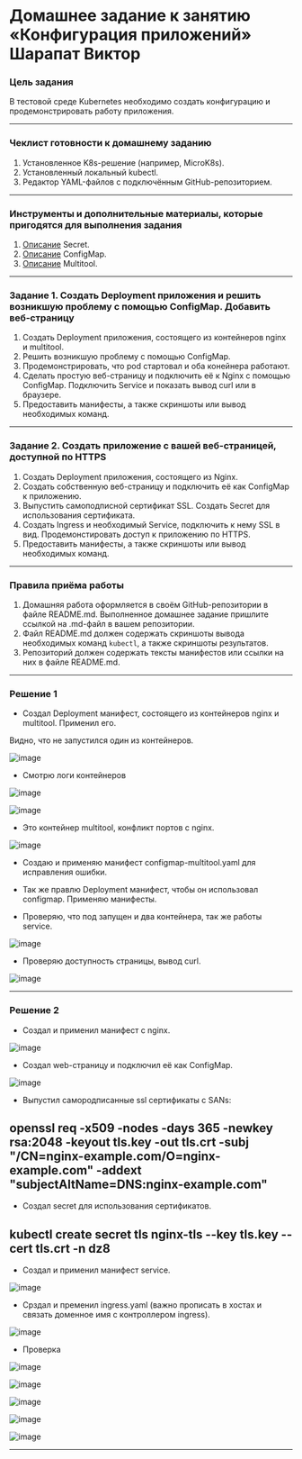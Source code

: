 # Домашнее задание к занятию «Конфигурация приложений» Шарапат Виктор

### Цель задания

В тестовой среде Kubernetes необходимо создать конфигурацию и продемонстрировать работу приложения.

------

### Чеклист готовности к домашнему заданию

1. Установленное K8s-решение (например, MicroK8s).
2. Установленный локальный kubectl.
3. Редактор YAML-файлов с подключённым GitHub-репозиторием.

------

### Инструменты и дополнительные материалы, которые пригодятся для выполнения задания

1. [Описание](https://kubernetes.io/docs/concepts/configuration/secret/) Secret.
2. [Описание](https://kubernetes.io/docs/concepts/configuration/configmap/) ConfigMap.
3. [Описание](https://github.com/wbitt/Network-MultiTool) Multitool.

------

### Задание 1. Создать Deployment приложения и решить возникшую проблему с помощью ConfigMap. Добавить веб-страницу

1. Создать Deployment приложения, состоящего из контейнеров nginx и multitool.
2. Решить возникшую проблему с помощью ConfigMap.
3. Продемонстрировать, что pod стартовал и оба конейнера работают.
4. Сделать простую веб-страницу и подключить её к Nginx с помощью ConfigMap. Подключить Service и показать вывод curl или в браузере.
5. Предоставить манифесты, а также скриншоты или вывод необходимых команд.

------

### Задание 2. Создать приложение с вашей веб-страницей, доступной по HTTPS 

1. Создать Deployment приложения, состоящего из Nginx.
2. Создать собственную веб-страницу и подключить её как ConfigMap к приложению.
3. Выпустить самоподписной сертификат SSL. Создать Secret для использования сертификата.
4. Создать Ingress и необходимый Service, подключить к нему SSL в вид. Продемонстировать доступ к приложению по HTTPS. 
4. Предоставить манифесты, а также скриншоты или вывод необходимых команд.

------

### Правила приёма работы

1. Домашняя работа оформляется в своём GitHub-репозитории в файле README.md. Выполненное домашнее задание пришлите ссылкой на .md-файл в вашем репозитории.
2. Файл README.md должен содержать скриншоты вывода необходимых команд `kubectl`, а также скриншоты результатов.
3. Репозиторий должен содержать тексты манифестов или ссылки на них в файле README.md.

------

### Решение 1

* Создал Deployment манифест, состоящего из контейнеров nginx и multitool. Применил его.

Видно, что не запустился один из контейнеров.

![image](https://github.com/user-attachments/assets/2aebba95-4d49-4497-b274-6e820479693d)

* Смотрю логи контейнеров

![image](https://github.com/user-attachments/assets/dd972e01-1038-4bf6-bfd4-4c11f69867e2)

![image](https://github.com/user-attachments/assets/3a6936df-b639-474f-883f-efe618721471)


* Это контейнер  multitool, конфликт портов с nginx.

![image](https://github.com/user-attachments/assets/d695cf4d-b4bf-41eb-a0da-f013b7bb1607)


* Создаю и применяю манифест configmap-multitool.yaml для исправления ошибки.

* Так же правлю Deployment манифест, чтобы он использовал configmap. Применяю манифесты.

* Проверяю, что под запущен и два контейнера, так же работы service.

![image](https://github.com/user-attachments/assets/e7392a01-4d57-459c-b4bc-7529ee5ce395)

* Проверяю доступность страницы, вывод curl.

![image](https://github.com/user-attachments/assets/dd9e7e02-d046-42d0-a10c-af4dc56acf93)

---

### Решение 2

* Создал и применил манифест с nginx.

![image](https://github.com/user-attachments/assets/87dd05b3-6b66-44f6-9dad-522c7a6770ad)

* Создал web-страницу и подключил её как ConfigMap.

![image](https://github.com/user-attachments/assets/501abaea-58a8-487b-b029-a6d40eb50212)

* Выпустил самородписанные ssl сертификаты c SANs:

## openssl req -x509 -nodes -days 365 -newkey rsa:2048 -keyout tls.key -out tls.crt -subj "/CN=nginx-example.com/O=nginx-example.com" -addext "subjectAltName=DNS:nginx-example.com"

* Создал secret для использования сертификатов.

## kubectl create secret tls nginx-tls --key tls.key --cert tls.crt -n dz8

* Создал и применил манифест service.

![image](https://github.com/user-attachments/assets/fff7d37b-d827-4619-a9c0-a042455bf4c2)

* Срздал и пременил ingress.yaml (важно прописать в хостах и связать доменное имя с контроллером ingress).

![image](https://github.com/user-attachments/assets/6c8f6d3b-4a8e-46a0-8bb0-4e645b5e37ee)


* Проверка

![image](https://github.com/user-attachments/assets/fee3e8a9-8e97-4db4-9e59-2f96e30be1a9)

![image](https://github.com/user-attachments/assets/6c84f18a-3349-416a-8f87-c36b8b439204)

![image](https://github.com/user-attachments/assets/71895771-784b-4389-9838-c24a284d181d)

![image](https://github.com/user-attachments/assets/fdb1bda8-4fad-4b8a-bf12-bbc8cdc71527)

![image](https://github.com/user-attachments/assets/45d1ccd2-a3aa-4f19-b028-98829005aa98)


  




---
























